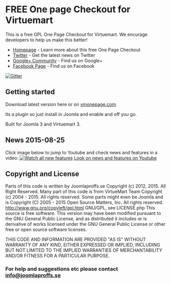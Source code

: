 # FREE One page Checkout for Virtuemart

This is a free GPL One Page Checkout for Virtuemart. We encurage developers to help us make this better! 

* [Homepage](http://vmonepage.com) - Learn more about this free One Page Checkout
* [Twitter](https://twitter.com/vmonepage) - Get the latest news on Twitter
* [Google+ Community](https://plus.google.com/+VmonepageFree/) - Find us on Google+
* [Facebook Page](https://www.facebook.com/vmonepage) - Find us on Facebook

[![Gitter](https://badges.gitter.im/Join%20Chat.svg)](https://gitter.im/joomlaproffs/vmonepage)

## Getting started

Download latest version here or on [vmonepage.com](http://vmonepage). 

Its a plugin so just install in Joomla and enable and off you go. 

Built for Joomla 3 and Virtuemart 3.

## News 2015-08-25
Click image below to jump to Youtube and check news and features in a video:
[![Watch all new features](http://img.youtube.com/vi/bh2JKvxBI60/0.jpg)](http://www.youtube.com/watch?v=bh2JKvxBI60)
[Look on news and features on Youtube](https://www.youtube.com/watch?v=bh2JKvxBI60)

## Copyright and License

Parts of this code is written by Joomlaproffs.se Copyright (c) 2012, 2015. All Right Reserved.
Many part of this code is from VirtueMart Team Copyright (c) 2004 - 2015. All rights reserved.
Some parts might even be Joomla and is Copyright (C) 2005 - 2015 Open Source Matters, Inc. All rights reserved. 
http://www.gnu.org/copyleft/gpl.html GNU/GPL, see LICENSE.php
This source is free software. This version may have been modified pursuant to the GNU General Public License, and as distributed it includes or is derivative of works licensed under the GNU General Public License or other free or open source software licenses.

THIS CODE AND INFORMATION ARE PROVIDED "AS IS" WITHOUT WARRANTY OF ANY KIND, EITHER EXPRESSED OR IMPLIED, INCLUDING BUT NOT LIMITED TO THE IMPLIED WARRANTIES OF MERCHANTABILITY AND/OR FITNESS FOR A PARTICULAR PURPOSE.

### For help and suggestions etc please contact info@joomlaproffs.se
